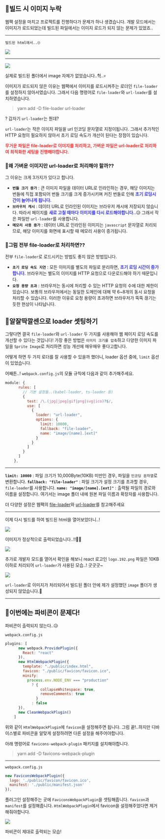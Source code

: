 ## 🦮빌드 시 이미지 누락

웹팩 설정을 마치고 프로젝트를 진행하다가 문제가 하나 생겼습니다.
개발 모드에서는 이미지가 로드되었는데 빌드된 파일에서는 이미지 로드가 되지 않는 문제가 있었죠..

***

`빌드된 html에서..🙄`

<img src="/images/publishing_study/14/image1.webp"/>

***

<img src="/images/publishing_study/14/image2.webp"/>

실제로 빌드된 폴더에서 image 자체가 없었습니다..헉..💀

이미지가 로드되지 않은 이유는 웹팩에서 이미지를 로드시켜주는 로더인 `file-loader`를 설정하지 않아서였습니다. 그래서 다음 명령어로 `file-loader`와 `url-loader`를 설치하였습니다.

>yarn add -D file-loader url-loader

? 갑자기 `url-loader`는 뭔데?

`url-loader`는 작은 이미지 파일을 url 인코딩 문자열로 지정이됩니다. 그래서 추가적인 HTTP 요청이 필요하지 않아서 초기 로딩 속도가 개선이 된다는 장점이 있습니다.

**<span style="color: #ff3333;">무거운 파일은 file-loader로 이미지를 처리하고, 가벼운 파일은 url-loader로 처리하여 최적화한 세팅을 진행해야합니다.</span>**

### 🦄왜 가벼운 이미지만 url-loader로 처리해야 할까??

그 이유는 크게 3가지가 있다고 합니다.

* **`번들 크기 증가`** : 큰 이미지 파일을 데이터 URL로 인라인하는 경우, 해당 이미지는 번들에 직접 포함되어 번들 크기를 크게 증가시키며 커진 번들로 인해 **<span style="color: #3333ff;">초기 로딩시간이 늘어나게 됩니다.</span>**
* **`브라우저 캐시`** : 데이터 URL로 인라인된 이미지는 브라우저 캐시에 저장되지 않습니다. 따라서 페이지를 **<span style="color: #3333ff;">새로 고칠 때마다 이미지를 다시 로드해야합니다..</span>**😥 그래서 작은 파일만 `url-loader`를 사용합니다.
* **`메모리 사용 증가`** : 데이터 URL로 인라인된 이미지는 `javascript` 문자열로 처리되므로, 해당 이미지를 화면에 표시할 때 메모리 사용이 증가됩니다.

### 🦄그럼 전부 file-loader로 처리하면??

전부 `file-loader`로 로드시키는 방법도 좋지 않은 방법입니다.

* **`초기 로딩 속도 지연`** : 모든 이미지를 별도의 파일로 분리하면, **<span style="color: #3333ff;">초기 로딩 시간이 증가합니다.</span>** 브라우저는 별도의 이미지를 HTTP 요청으로 다운로드해야 하기 때문입니다.
* **`요청 용량 초과`** : 브라우저는 동시에 처리할 수 있는 HTTP 요청의 수에 대한 제한이 있습니다. 보통의 브라우저에서는 동일한 도메인에 대해 약 6~8개의 동시 요청을 처리할 수 있습니다. 이러한 이유로 요청 용량이 초과하면 브라우저가 뚝뚝 끊기는 듯한 현상이 나타납니다.

## 🦮알잘딱깔센으로 loader 셋팅하기

그렇다면 결국 `file-loader`와 `url-loader` 두 가지를 사용해야 웹 페이지 로딩 속도를 개선할 수 있다는 것입니다! 가장 좋은 방법은 `이미지 크기를 압축`하고 다양한 이미지 파일을 `Sprite Image`로 처리하면 성능 개선에 매우매우 좋다고합니다.

어떻게 하면 두 가지 로더를 잘 사용할 수 있을까 했더니, loader 옵션 중에, `limit` 옵션이 있었습니다.

어째튼..! `webpack.config.js`의 모듈 규칙에 다음과 같이 추가해주세요.

```javascript
module: {
      rules: [
        // 기본 설정들..(babel-loader, ts-loader 등)		        
        {
          test: /\.(jpg|jpeg|gif|png|svg|ico)?$/,
          use: [
            {
              loader: "url-loader",
              options: {
                limit: 10000,
                fallback: "file-loader",
                name: "image/[name].[ext]"
              }
            }
          ]
        }
      ]
    },
```

***

**`limit: 10000`** : 파일 크기가 10,000Byte(10KB) 미만인 경우, 파일을 `인코딩 문자열`로 변환합니다.
**`fallback: "file-loader"`** : 파일 크기가 설정 크기를 초과할 경우, `file-loader`를 사용합니다.
**`name: "image/[name].[ext]"`** : 출력될 파일의 경로와 이름을 설정합니다. 여기서는 image 폴더 내에 원본 파일 이름과 확장자를 사용합니다.

더 다양한 설정은 웹팩의 [file-loader](https://v4.webpack.js.org/loaders/file-loader/)와 [url-loader](https://v4.webpack.js.org/loaders/url-loader/)를 참고해주세요

***

이제 다시 빌드를 하여 빌드된 html을 열어보았더니..!

<img src="/images/publishing_study/14/image3.webp"/>

이미지가 정상적으로 출력되었습니다..!!👏👏

<img src="/images/publishing_study/14/image4.webp"/>

추가로 개발자 모드를 열어서 확인을 해보니 react 로고인 `logo.192.png` 파일은 10KB 이하로 처리되어 `url-loader`가 사용된 모습..! 굿굿굿~

<img src="/images/publishing_study/14/image5.webp"/>

`url-loader`로 이미지가 처리되어서 빌드된 폴더 안에 제가 설정했던 `image` 폴더가 생성되지 않았습니다.🤗

***

## 🦮이번에는 파비콘이 문제다!

파비콘이 출력되지 않는다..😥

`webpack.config.js`

```javascript
plugins: [
      new webpack.ProvidePlugin({
        React: "react"
      }),
      new HtmlWebpackPlugin({
        template: "./public/index.html",
		favicon: "./public/favicon/favicon.ico",
        minify:
          process.env.NODE_ENV === "production"
            ? {
                collapseWhitespace: true,
                removeComments: true
              }
            : false
      }),
      new CleanWebpackPlugin()
    ]
```

위와 같이 `HtmlWebpackPlugin`에 `favicon`을 설정해주면 됩니다.
그럼 끝!..하지만 디바이스별로 파비콘을 알맞게 설정하려면 다른 설정을 해주어야합니다.

아래 명령어로 `favicons-webpack-plugin` 패키지를 설치해야합니다.

>yarn add -D favicons-webpack-plugin

***
`webpack.config.js`

```javascript
new FaviconsWebpackPlugin({
  logo: './public/favicon/favicon.ico',
  manifest: './public/manifest.json'
}),
```

플러그인 설정해주는 곳에 `FaviconsWebpackPlugin`을 셋팅해줍니다. `favicon`과 `manifest`를 설정해줍니다. `HtmlWebpackPlugin`에서 favicon을 설정해주었다면 제거해줘야합니다.

<img src="/images/publishing_study/14/image6.webp"/>

파비콘이 제대로 출력되는 모습!